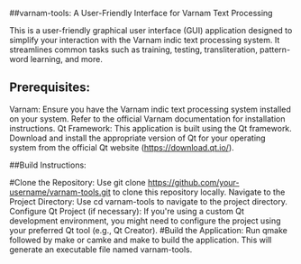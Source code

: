 ##varnam-tools: A User-Friendly Interface for Varnam Text Processing

This is a user-friendly graphical user interface (GUI) application designed to simplify your interaction with the Varnam indic text processing system. It streamlines common tasks such as training, testing, transliteration, pattern-word learning, and more.

##  Prerequisites:

Varnam: Ensure you have the Varnam indic text processing system installed on your system. Refer to the official Varnam documentation for installation instructions.
Qt Framework: This application is built using the Qt framework. Download and install the appropriate version of Qt for your operating system from the official Qt website (https://download.qt.io/).

##Build Instructions:

#Clone the Repository: Use git clone https://github.com/your-username/varnam-tools.git to clone this repository locally.
Navigate to the Project Directory: Use cd varnam-tools to navigate to the project directory.
Configure Qt Project (if necessary): If you're using a custom Qt development environment, you might need to configure the project using your preferred Qt tool (e.g., Qt Creator).
#Build the Application: Run qmake followed by make or camke and make to build the application. This will generate an executable file named varnam-tools.